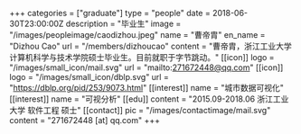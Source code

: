 +++
categories = ["graduate"]
type = "people"
date = 2018-06-30T23:00:00Z
description = "毕业生"
image = "/images/peopleimage/caodizhou.jpeg"
name = "曹帝胄"
en_name = "Dizhou Cao"
url = "/members/dizhoucao"
content = "曹帝胄，浙江工业大学计算机科学与技术学院硕士毕业生。目前就职于字节跳动。"
[[icon]]
logo = "/images/small_icon/mail.svg"
url = "mailto:271672448@qq.com"
[[icon]]
logo = "/images/small_icon/dblp.svg"
url = "https://dblp.org/pid/253/9073.html"
[[interest]]
name = "城市数据可视化"
[[interest]]
name = "可视分析"
[[edu]]
content = "2015.09-2018.06 浙江工业大学 软件工程 硕士"
[[contact]]
pic = "/images/contactimage/mail.svg"
content = "271672448 [at] qq.com"
+++
